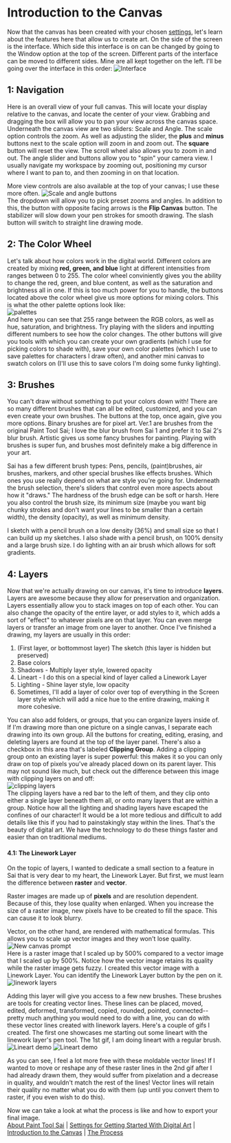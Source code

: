 # Introduction to the Canvas
Now that the canvas has been created with your chosen [settings](settings.md), let's learn about the features here that allow us to create art. On the side of the screen is the interface. Which side this interface is on can be changed by going to the Window option at the top of the screen. Different parts of the interface can be moved to different sides. Mine are all kept together on the left. I'll be going over the interface in this order:
![Interface](images/inter.jpg) 
## 1: Navigation
Here is an overall view of your full canvas. This will locate your display relative to the canvas, and locate the center of your view. Grabbing and dragging the box will allow you to pan your view across the canvas space. Underneath the canvas view are two sliders: Scale and Angle. The scale option controls the zoom. As well as adjusting the slider, the **plus** and **minus** buttons next to the scale option will zoom in and zoom out. The **square** button will reset the view. The scroll wheel also allows you to zoom in and out. The angle slider and buttons allow you to "spin" your camera view. I usually navigate my workspace by zooming out, positioning my cursor where I want to pan to, and then zooming in on that location.
  
More view controls are also available at the top of your canvas; I use these more often. 
![Scale and angle buttons](images/buttons.jpg)   
The dropdown will allow you to pick preset zooms and angles. In addition to this, the button with opposite facing arrows is the **Flip Canvas** button. The stabilizer will slow down your pen strokes for smooth drawing. The slash button will switch to straight line drawing mode.

## 2: The Color Wheel 
Let's talk about how colors work in the digital world. Different colors are created by mixing **red, green, and blue** light at different intensities from ranges between 0 to 255. The color wheel conviniently gives you the ability to change the red, green, and blue content, as well as the saturation and brightness all in one. If this is too much power for you to handle, the buttons located above the color wheel give us more options for mixing colors. This is what the other palette options look like:  
![palettes](images/colors.jpg)   
And here you can see that 255 range between the RGB colors, as well as hue, saturation, and brightness. Try playing with the sliders and inputting different numbers to see how the color changes. The other buttons will give you tools with which you can create your own gradients (which I use for picking colors to shade with), save your own color palettes (which I use to save palettes for characters I draw often), and another mini canvas to swatch colors on (I'll use this to save colors I'm doing some funky lighting). 

## 3:  Brushes
You can't draw without something to put your colors down with! There are so many different brushes that can all be edited, customized, and you can even create your own brushes. The buttons at the top, once again, give you more options. Binary brushes are for pixel art. Ver.1 are brushes from the original Paint Tool Sai; I love the blur brush from Sai 1 and prefer it to Sai 2's blur brush. Artistic gives us some fancy brushes for painting. Playing with brushes is super fun, and brushes most definitely make a big difference in your art.  

Sai has a few different brush types: Pens, pencils, (paint)brushes, air brushes, markers, and other special brushes like effects brushes. Which ones you use really depend on what are style you're going for. Underneath the brush selection, there's sliders that control even more aspects about how it "draws." The hardness of the brush edge can be soft or harsh. Here you also control the brush size, its minimum size (maybe you want big chunky strokes and don't want your lines to be smaller than a certain width), the density (opacity), as well as minimum density.  

I sketch with a pencil brush on a low density (36%) and small size so that I can build up my sketches. I also shade with a pencil brush, on 100% density and a large brush size. I do lighting with an air brush which allows for soft gradients.

## 4: Layers
Now that we're actually drawing on our canvas, it's time to introduce **layers**. Layers are awesome because they allow for preservation and organization. Layers essentially allow you to stack images on top of each other. You can also change the opacity of the entire layer, or add styles to it, which adds a sort of "effect" to whatever pixels are on that layer. You can even merge layers or transfer an image from one layer to another. Once I've finished a drawing, my layers are usually in this order:
1. (First layer, or bottommost layer) The sketch (this layer is hidden but preserved)
2. Base colors
3. Shadows - Multiply layer style, lowered opacity
4. Lineart - I do this on a special kind of layer called a Linework Layer
5. Lighting - Shine layer style, low opacity
6. Sometimes, I'll add a layer of color over top of everything in the Screen layer style which will add a nice hue to the entire drawing, making it more cohesive.  
  
You can also add folders, or groups, that you can organize layers inside of. If I'm drawing more than one picture on a single canvas, I separate each drawing into its own group. All the buttons for creating, editing, erasing, and deleting layers are found at the top of the layer panel. There's also a checkbox in this area that's labeled **Clipping Group**. Adding a clipping group onto an existing layer is super powerful: this makes it so you can only draw on top of pixels you've already placed down on its parent layer. This may not sound like much, but check out the difference between this image with clipping layers on and off:  
![clipping layers](images/clipping.jpg)   
The clipping layers have a red bar to the left of them, and they clip onto either a single layer beneath them all, or onto many layers that are within a group. Notice how all the lighting and shading layers have escaped the confines of our character! It would be a lot more tedious and difficult to add details like this if you had to painstakingly stay within the lines. That's the beauty of digital art. We have the technology to do these things faster and easier than on traditional mediums.
  
#### 4.1: The Linework Layer
On the topic of layers, I wanted to dedicate a small section to a feature in Sai that is very dear to my heart, the Linework Layer. But first, we must learn the difference between **raster** and **vector**. 
  
Raster images are made up of **pixels** and are resolution dependent. Because of this, they lose quality when enlarged. When you increase the size of a raster image, new pixels have to be created to fill the space. This can cause it to look blurry. 
  
Vector, on the other hand, are rendered with mathematical formulas. This allows you to scale up vector images and they won't lose quality.  
![New canvas prompt](images/raster.png)  
Here is a raster image that I scaled up by 500% compared to a vector image that I scaled up by 500%. Notice how the vector image retains its quality while the raster image gets fuzzy. I created this vector image with a Linework Layer. You can identify the Linework Layer button by the pen on it. ![linework layers](images/pen.jpg)   

Adding this layer will give you access to a few new brushes. These brushes are tools for creating vector lines. These lines can be placed, moved, edited, deformed, transformed, copied, rounded, pointed, connected--pretty much anything you would need to do with a line, you can do with these vector lines created with linework layers. Here's a couple of gifs I created. The first one showcases me starting out some lineart with the linework layer's pen tool. The 1st gif, I am doing lineart with a regular brush.  
![Lineart demo](images/lines2.gif)  ![Lineart demo](images/lines.gif)  

   As you can see, I feel a lot more free with these moldable vector lines! If I wanted to move or reshape any of these raster lines in the 2nd gif after I had already drawn them, they would suffer from pixelation and a decrease in quality, and wouldn't match the rest of the lines! Vector lines will retain their quality no matter what you do with them (up until you convert them to raster, if you even wish to do this).
  
Now we can take a look at what the process is like and how to export your final image.  
[ About Paint Tool Sai](sai.md) | [Settings for Getting Started With Digital Art](settings.md) | [Introduction to the Canvas](introduction.md) | [The Process](process.md)

